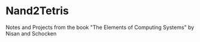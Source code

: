 # Nand2Tetris
Notes and Projects from the book "The Elements of Computing Systems" by Nisan and Schocken
